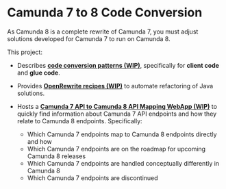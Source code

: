 # Camunda 7 to 8 Code Conversion

As Camunda 8 is a complete rewrite of Camunda 7, you must adjust solutions developed for Camunda 7 to run on Camunda 8.

This project:

-   Describes **[code conversion patterns (WIP)](patterns/)**, specifically for **client code** and **glue code**.

-   Provides **[OpenRewrite recipes (WIP)](recipes/)** to automate refactoring of Java solutions.

-   Hosts a **[Camunda 7 API to Camunda 8 API Mapping WebApp (WIP)](https://camunda-community-hub.github.io/camunda-7-to-8-code-conversion/)** to quickly find information about Camunda 7 API endpoints and how they relate to Camunda 8 endpoints. Specifically:
    -   Which Camunda 7 endpoints map to Camunda 8 endpoints directly and how
    -   Which Camunda 7 endpoints are on the roadmap for upcoming Camunda 8 releases
    -   Which Camunda 7 endpoints are handled conceptually differently in Camunda 8
    -   Which Camunda 7 endpoints are discontinued
